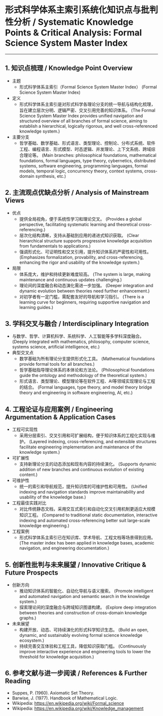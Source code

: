 # 形式科学体系主索引系统化知识点与批判性分析 / Systematic Knowledge Points & Critical Analysis: Formal Science System Master Index

---

## 1. 知识点梳理 / Knowledge Point Overview

- 主题
  - 形式科学体系主索引（Formal Science System Master Index）
      (Formal Science System Master Index)
- 定义
  - 形式科学体系主索引是对形式科学各理论分支的统一导航与结构化梳理，旨在建立层次分明、逻辑严密、交叉引用完善的知识体系。
      (The Formal Science System Master Index provides unified navigation and structured overview of all branches of formal science, aiming to establish a hierarchical, logically rigorous, and well cross-referenced knowledge system.)
- 主要分支
  - 哲学基础、数学基础、形式语言、类型理论、控制论、分布式系统、软件工程、编程语言、形式模型、时态逻辑、并发理论、上下文系统、跨域综合理论等。
      (Main branches: philosophical foundations, mathematical foundations, formal languages, type theory, cybernetics, distributed systems, software engineering, programming languages, formal models, temporal logic, concurrency theory, context systems, cross-domain synthesis, etc.)

## 2. 主流观点优缺点分析 / Analysis of Mainstream Views

- 优点
  - 提供全局视角，便于系统性学习和理论交叉。
      (Provides a global perspective, facilitating systematic learning and theoretical cross-referencing.)
  - 层次化结构清晰，支持从基础到应用的递进式知识获取。
      (Clear hierarchical structure supports progressive knowledge acquisition from fundamentals to applications.)
  - 强调形式化、可证明性和交叉引用，提升知识体系的严密性和可用性。
      (Emphasizes formalization, provability, and cross-referencing, enhancing the rigor and usability of the knowledge system.)
- 局限
  - 体系庞大，维护和持续更新难度较高。
      (The system is large, making maintenance and continuous updates challenging.)
  - 理论间的深度融合和动态演化需进一步加强。
      (Deeper integration and dynamic evolution between theories need further enhancement.)
  - 对初学者有一定门槛，需配套友好的导航和学习指引。
      (There is a learning curve for beginners, requiring supportive navigation and learning guides.)

## 3. 学科交叉与融合 / Interdisciplinary Integration

- 与数学、哲学、计算机科学、系统科学、人工智能等多学科深度融合。
  (Deeply integrated with mathematics, philosophy, computer science, systems science, artificial intelligence, etc.)
- 典型交叉点
  - 数学基础为所有理论分支提供形式化工具。
      (Mathematical foundations provide formal tools for all branches.)
  - 哲学基础指导理论体系的本体论和方法论。
      (Philosophical foundations guide the ontology and methodology of the theoretical system.)
  - 形式语言、类型理论、模型理论等在软件工程、AI等领域实现理论与工程的结合。
      (Formal languages, type theory, and model theory bridge theory and engineering in software engineering, AI, etc.)

## 4. 工程论证与应用案例 / Engineering Argumentation & Application Cases

- 工程可实现性
  - 采用分层索引、交叉引用和可扩展结构，便于知识体系的工程化实现与维护。
      (Layered indexing, cross-referencing, and extensible structures facilitate engineering implementation and maintenance of the knowledge system.)
- 可扩展性
  - 支持新理论分支的动态添加和现有内容的持续演化。
      (Supports dynamic addition of new branches and continuous evolution of existing content.)
- 可维护性
  - 统一的索引和导航规范，提升知识库的可维护性和可用性。
      (Unified indexing and navigation standards improve maintainability and usability of the knowledge base.)
- 工程最佳实践对比
  - 对比传统静态文档，采用交互式索引和自动化交叉引用机制更适应大规模知识工程。
      (Compared to traditional static documentation, interactive indexing and automated cross-referencing better suit large-scale knowledge engineering.)
- 工程案例
  - 形式科学体系主索引已在知识库、学术导航、工程文档等场景得到应用。
      (The master index has been applied in knowledge bases, academic navigation, and engineering documentation.)

## 5. 创新性批判与未来展望 / Innovative Critique & Future Prospects

- 创新方向
  - 推动知识体系的智能化、自动化导航与语义搜索。
      (Promote intelligent and automated navigation and semantic search in the knowledge system.)
  - 探索理论间的深度融合与跨域知识图谱构建。
      (Explore deep integration between theories and construction of cross-domain knowledge graphs.)
- 未来展望
  - 构建开放、动态、可持续演化的形式科学知识生态。
      (Build an open, dynamic, and sustainably evolving formal science knowledge ecosystem.)
  - 持续完善交互体验和工程工具，降低知识获取门槛。
      (Continuously improve interactive experience and engineering tools to lower the threshold for knowledge acquisition.)

## 6. 参考文献与进一步阅读 / References & Further Reading

- Suppes, P. (1960). Axiomatic Set Theory.
- Barwise, J. (1977). Handbook of Mathematical Logic.
- Wikipedia: <https://en.wikipedia.org/wiki/Formal_science>
- Wikipedia: <https://en.wikipedia.org/wiki/Knowledge_management>
